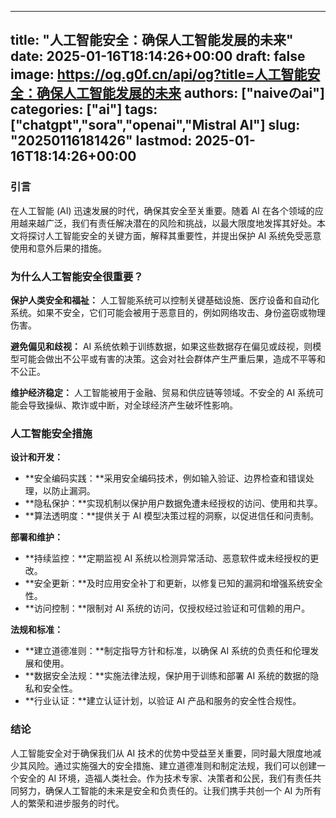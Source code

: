 
---
title: "人工智能安全：确保人工智能发展的未来"
date: 2025-01-16T18:14:26+00:00
draft: false
image: https://og.g0f.cn/api/og?title=人工智能安全：确保人工智能发展的未来
authors: ["naiveのai"]
categories: ["ai"]
tags: ["chatgpt","sora","openai","Mistral AI"]
slug: "20250116181426"
lastmod: 2025-01-16T18:14:26+00:00
---
### 引言

在人工智能 (AI) 迅速发展的时代，确保其安全至关重要。随着 AI 在各个领域的应用越来越广泛，我们有责任解决潜在的风险和挑战，以最大限度地发挥其好处。本文将探讨人工智能安全的关键方面，解释其重要性，并提出保护 AI 系统免受恶意使用和意外后果的措施。

### 为什么人工智能安全很重要？

**保护人类安全和福祉：**
人工智能系统可以控制关键基础设施、医疗设备和自动化系统。如果不安全，它们可能会被用于恶意目的，例如网络攻击、身份盗窃或物理伤害。

**避免偏见和歧视：**
AI 系统依赖于训练数据，如果这些数据存在偏见或歧视，则模型可能会做出不公平或有害的决策。这会对社会群体产生严重后果，造成不平等和不公正。

**维护经济稳定：**
人工智能被用于金融、贸易和供应链等领域。不安全的 AI 系统可能会导致操纵、欺诈或中断，对全球经济产生破坏性影响。

### 人工智能安全措施

**设计和开发：**
* **安全编码实践：**采用安全编码技术，例如输入验证、边界检查和错误处理，以防止漏洞。
* **隐私保护：**实现机制以保护用户数据免遭未经授权的访问、使用和共享。
* **算法透明度：**提供关于 AI 模型决策过程的洞察，以促进信任和问责制。

**部署和维护：**
* **持续监控：**定期监视 AI 系统以检测异常活动、恶意软件或未经授权的更改。
* **安全更新：**及时应用安全补丁和更新，以修复已知的漏洞和增强系统安全性。
* **访问控制：**限制对 AI 系统的访问，仅授权经过验证和可信赖的用户。

**法规和标准：**
* **建立道德准则：**制定指导方针和标准，以确保 AI 系统的负责任和伦理发展和使用。
* **数据安全法规：**实施法律法规，保护用于训练和部署 AI 系统的数据的隐私和安全性。
* **行业认证：**建立认证计划，以验证 AI 产品和服务的安全性合规性。

### 结论

人工智能安全对于确保我们从 AI 技术的优势中受益至关重要，同时最大限度地减少其风险。通过实施强大的安全措施、建立道德准则和制定法规，我们可以创建一个安全的 AI 环境，造福人类社会。作为技术专家、决策者和公民，我们有责任共同努力，确保人工智能的未来是安全和负责任的。让我们携手共创一个 AI 为所有人的繁荣和进步服务的时代。